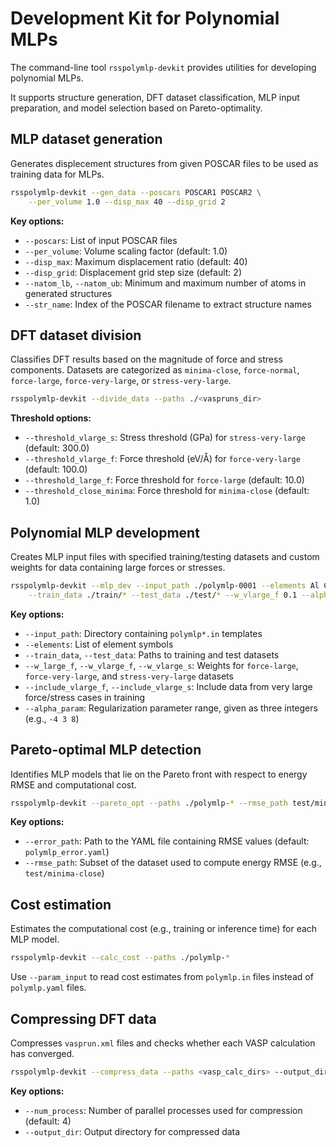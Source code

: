 # Development Kit for Polynomial MLPs

The command-line tool `rsspolymlp-devkit` provides utilities for developing polynomial MLPs.

It supports structure generation, DFT dataset classification, MLP input preparation, and model selection based on Pareto-optimality.

## MLP dataset generation

Generates displecement structures from given POSCAR files to be used as training data for MLPs.

```bash
rsspolymlp-devkit --gen_data --poscars POSCAR1 POSCAR2 \
    --per_volume 1.0 --disp_max 40 --disp_grid 2
```

**Key options:**

* `--poscars`: List of input POSCAR files
* `--per_volume`: Volume scaling factor (default: 1.0)
* `--disp_max`: Maximum displacement ratio (default: 40)
* `--disp_grid`: Displacement grid step size (default: 2)
* `--natom_lb`, `--natom_ub`: Minimum and maximum number of atoms in generated structures
* `--str_name`: Index of the POSCAR filename to extract structure names

## DFT dataset division

Classifies DFT results based on the magnitude of force and stress components.
Datasets are categorized as `minima-close`, `force-normal`, `force-large`, `force-very-large`, or `stress-very-large`.

```bash
rsspolymlp-devkit --divide_data --paths ./<vaspruns_dir>
```

**Threshold options:**

* `--threshold_vlarge_s`: Stress threshold (GPa) for `stress-very-large` (default: 300.0)
* `--threshold_vlarge_f`: Force threshold (eV/Å) for `force-very-large` (default: 100.0)
* `--threshold_large_f`: Force threshold for `force-large` (default: 10.0)
* `--threshold_close_minima`: Force threshold for `minima-close` (default: 1.0)

## Polynomial MLP development

Creates MLP input files with specified training/testing datasets and custom weights for data containing large forces or stresses.

```bash
rsspolymlp-devkit --mlp_dev --input_path ./polymlp-0001 --elements Al Cu \
    --train_data ./train/* --test_data ./test/* --w_vlarge_f 0.1 --alpha_param -4 3 8
```

**Key options:**

* `--input_path`: Directory containing `polymlp*.in` templates
* `--elements`: List of element symbols
* `--train_data`, `--test_data`: Paths to training and test datasets
* `--w_large_f`, `--w_vlarge_f`, `--w_vlarge_s`: Weights for `force-large`, `force-very-large`, and `stress-very-large` datasets
* `--include_vlarge_f`, `--include_vlarge_s`: Include data from very large force/stress cases in training
* `--alpha_param`: Regularization parameter range, given as three integers (e.g., `-4 3 8`)

## Pareto-optimal MLP detection

Identifies MLP models that lie on the Pareto front with respect to energy RMSE and computational cost.

```bash
rsspolymlp-devkit --pareto_opt --paths ./polymlp-* --rmse_path test/minima-close
```

**Key options:**

* `--error_path`: Path to the YAML file containing RMSE values (default: `polymlp_error.yaml`)
* `--rmse_path`: Subset of the dataset used to compute energy RMSE (e.g., `test/minima-close`)

## Cost estimation

Estimates the computational cost (e.g., training or inference time) for each MLP model.

```bash
rsspolymlp-devkit --calc_cost --paths ./polymlp-*
```

Use `--param_input` to read cost estimates from `polymlp.in` files instead of `polymlp.yaml` files.

## Compressing DFT data

Compresses `vasprun.xml` files and checks whether each VASP calculation has converged.

```bash
rsspolymlp-devkit --compress_data --paths <vasp_calc_dirs> --output_dir compress_dft_data
```

**Key options:**

* `--num_process`: Number of parallel processes used for compression (default: 4)
* `--output_dir`: Output directory for compressed data
